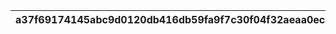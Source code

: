 |a37f69174145abc9d0120db416db59fa9f7c30f04f32aeaa0eca0c16c13f269f|f801f9fb65078d4daebf70e6304eadee76de5ab15811473b7580c38c129416d0|5d27416704f5e522d63b61d4fcc7ef27510d3f8f810ef4a6b82a04bbd4ae1b42|81158ef9d6c6900a5f9f076136cb0479b09b44674d3a2bfbf1f7e699dda3bca7|
| --- | --- | --- | --- |
